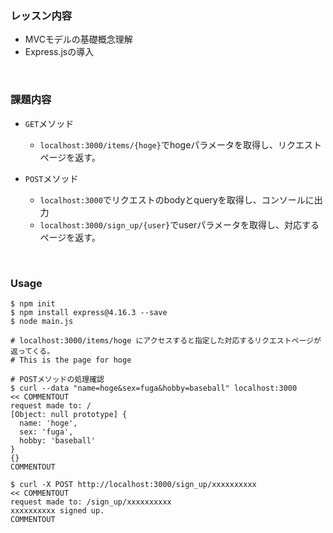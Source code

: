 ### レッスン内容
- MVCモデルの基礎概念理解
- Express.jsの導入

<br>

### 課題内容
- `GET`メソッド
    - `localhost:3000/items/{hoge}`でhogeパラメータを取得し、リクエストページを返す。

- `POST`メソッド
    - `localhost:3000`でリクエストのbodyとqueryを取得し、コンソールに出力
    - `localhost:3000/sign_up/{user}`でuserパラメータを取得し、対応するページを返す。

<br>

### Usage

```
$ npm init
$ npm install express@4.16.3 --save
$ node main.js

# localhost:3000/items/hoge にアクセスすると指定した対応するリクエストページが返ってくる。
# This is the page for hoge

# POSTメソッドの処理確認
$ curl --data "name=hoge&sex=fuga&hobby=baseball" localhost:3000
<< COMMENTOUT
request made to: /
[Object: null prototype] {
  name: 'hoge',
  sex: 'fuga',
  hobby: 'baseball'
}
{}
COMMENTOUT

$ curl -X POST http://localhost:3000/sign_up/xxxxxxxxxx
<< COMMENTOUT
request made to: /sign_up/xxxxxxxxxx
xxxxxxxxxx signed up.
COMMENTOUT
```